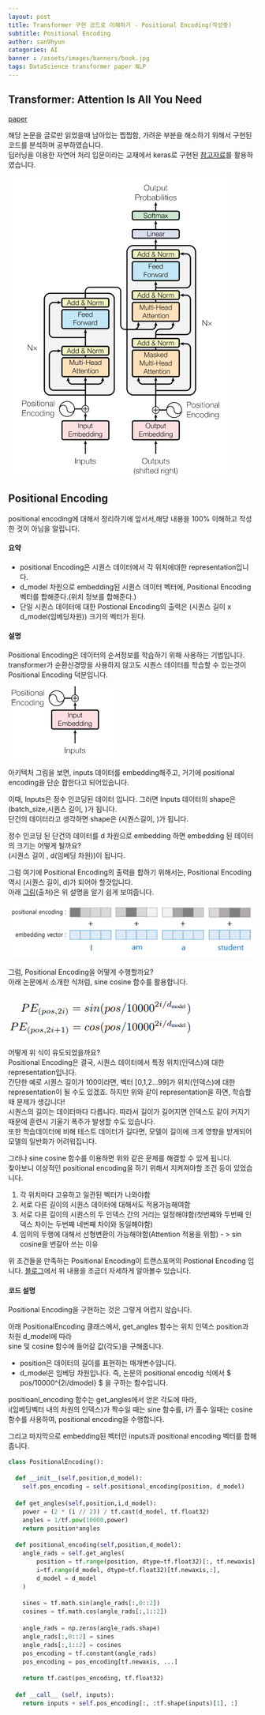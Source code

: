 ```yaml
---
layout: post
title: Transformer 구현 코드로 이해하기 - Positional Encoding(작성중)
subtitle: Positional Encoding
author: san9hyun
categories: AI
banner : /assets/images/banners/book.jpg
tags: DataScience transformer paper NLP
---
```


## Transformer: Attention Is All You Need

[paper](https://arxiv.org/abs/1706.03762)<br>

해당 논문을 글로만 읽었을때 남아있는 찝찝함, 가려운 부분을 해소하기 위해서 구현된 코드를 분석하며 공부하였습니다.<br>
딥러닝을 이용한 자연어 처리 입문이라는 교재에서 keras로 구현된 [참고자료](https://wikidocs.net/31379)를 활용하였습니다.<br>


![아키텍처](/assets/images/contents/paper/transforemr/full_architecture.PNG)

## Positional Encoding

positional encoding에 대해서 정리하기에 앞서서,해당 내용을 100% 이해하고 작성한 것이 아님을 알립니다.<br>

#### 요약
- positional Encoding은 시퀀스 데이터에서 각 위치에대한 representation입니다.
- d_model 차원으로 embedding된 시퀀스 데이터 벡터에, Positional Encoding 벡터를 합해준다.(위치 정보를 합해준다.) <br>
- 단일 시퀀스 데이터에 대한 Postional Encoding의 출력은 (시퀀스 길이 x d_model(임베딩차원)) 크기의 벡터가 된다.<br>

#### 설명
Positional Encoding은 데이터의 순서정보를 학습하기 위해 사용하는 기법입니다.<br>
transformer가 순환신경망을 사용하지 않고도 시퀀스 데이터를 학습할 수 있는것이 Positional Encoding 덕분입니다.<br>

![아키텍처](/assets/images/contents/paper/transforemr/positional_encoding_architecture.PNG)

아키텍처 그림을 보면, inputs 데이터를 embedding해주고, 거기에 positional encoding을 단순 합한다고 되어있습니다.<br>

이때, Inputs은 정수 인코딩된 데이터 입니다. 그러면 Inputs 데이터의 shape은 (batch_size,시퀀스 길이, )가 됩니다.<br>
단건의 데이터라고 생각하면 shape은 (시퀀스길이, )가 됩니다.

정수 인코딩 된 단건의 데이터를 d 차원으로 embedding 하면 embedding 된 데이터의 크기는 어떻게 될까요?<br>
(시퀀스 길이 , d(임베딩 차원))이 됩니다. <br>

그럼 여기에 Positional Encoding의 출력을 합하기 위해서는, Positional Encoding 역시 (시퀀스 길이, d)가 되어야 할것입니다.<br>
아래 [그림](https://wikidocs.net/31379)(출처)은 위 설명을 알기 쉽게 보여줍니다.

![아키텍처](/assets/images/contents/paper/transforemr/positional_encoding_ex.PNG)


그럼, Positional Encoding을 어떻게 수행할까요?<br>
아래 논문에서 소개한 식처럼, sine cosine 함수를 활용합니다.<br>

![아키텍처](/assets/images/contents/paper/transforemr/positional_encoding_f.PNG)

어떻게 위 식이 유도되었을까요?<br>
Positional Encoding은 결국, 시퀀스 데이터에서 특정 위치(인덱스)에 대한 representation입니다. <br>
간단한 예로 시퀀스 길이가 100이라면, 벡터 [0,1,2...99]가 위치(인덱스)에 대한 representation이 될 수도 있겠죠.
하지만 위와 같이 representation을 하면, 학습할 때 문제가 생깁니다! <br>
시퀀스의 길이는 데이터마다 다릅니다. 따라서 길이가 길어지면 인덱스도 같이 커지기 때문에 훈련시 기울기 폭주가 발생할 수도 있습니다.<br>
또한 학습데이터에 비해 테스트 데이터가 길다면, 모델이 길이에 크게 영향을 받게되어 모델의 일반화가 어려워집니다.<br>

그러나 sine cosine 함수를 이용하면 위와 같은 문제를 해결할 수 있게 됩니다.<br> 
찾아보니 이상적인 positional encoding을 하기 위해서 지켜져야할 조건 등이 있었습니다.<br>

1. 각 위치마다 고유하고 일관된 벡터가 나와야함
2. 서로 다른 길이의 시퀀스 데이터에 대해서도 적용가능해여함
3. 서로 다른 길이의 시퀀스의 두 인덱스 간의 거리는 일정해야함(첫번쨰와 두번째 인덱스 차이는 두번째 네번째 차이와 동일해야함)
4. 임의의 두행에 대해서 선형변환이 가능해야함(Attention 적용을 위함) - > sin cosine을 번갈아 쓰는 이유

위 조건들을 만족하는 Positional Encoding이 트랜스포머의 Postional Encoding 입니다.
[블로그](https://hongl.tistory.com/231)에서 위 내용을 조금더 자세하게 알아볼수 있습니다.

#### 코드 설명
Positional Encoding을 구현하는 것은 그렇게 어렵지 않습니다.<br>

아래 PositionalEncoding 클래스에서, get_angles 함수는 위치 인덱스 position과 차원 d_model에 따라<br> sine 및 cosine 함수에 들어갈 값(각도)을 구해줍니다.<br>
- position은 데이터의 길이를 표현하는 매개변수입니다.  
- d_model은 임베딩 차원입니다.
즉, 논문의 positional encodig 식에서 $ pos/10000^{2i/dmodel} $ 을 구하는 함수입니다.

positioanl_encoding 함수는 get_angles에서 얻은 각도에 따라,<br>
i(임베딩벡터 내의 차원의 인덱스)가 짝수일 때는 sine 함수를, i가 홀수 일때는 cosine 함수를 사용하여, positional encoding을 수행합니다.<br>

그리고 마지막으로 embedding된 벡터인 inputs과 positional encoding 벡터를 합해줍니다.


```python
class PositionalEncoding():

  def __init__(self,position,d_model):                                           #position : 사용자가 지정하는 최대 데이터의 길이, d_model : 임베딩 차원 
    self.pos_encoding = self.positional_encoding(position, d_model)

  def get_angles(self,position,i,d_model):                                       
    power = (2 * (i // 2)) / tf.cast(d_model, tf.float32)                        # 2i/d_model ,  tf.cast는 tensor의 data type을 변경. i//2 해주는 이유는 짝수 차원 일때 i에 0123... 홀수 차원 일때 i에 0123.. 각각 대입 하기 때문
    angles = 1/tf.pow(10000,power)                                               # tf.pow는 거듭제곱 함수
    return position*angles

  def positional_encoding(self,position,d_model):
    angle_rads = self.get_angles(
        position = tf.range(position, dtype=tf.float32)[:, tf.newaxis],          # shape : (postion,1) 
        i=tf.range(d_model, dtype=tf.float32)[tf.newaxis,:],                     # shape: (1,d_model)
        d_model = d_model
    )

    sines = tf.math.sin(angle_rads[:,0::2])                                                                 
    cosines = tf.math.cos(angle_rads[:,1::2])                                   
    
    angle_rads = np.zeros(angle_rads.shape)
    angle_rads[:,0::2] = sines                                                   # 짝수일때 sines 함수 사용
    angle_rads[:,1::2] = cosines                                                 # 홀수일때 cosines 함수 사용
    pos_encoding = tf.constant(angle_rads)                                       # (문장길이, d_model)
    pos_encoding = pos_encoding[tf.newaxis, ...]                                 # (1,문장길이,d_model) 크기로 변환
                         
    return tf.cast(pos_encoding, tf.float32)

  def __call__ (self, inputs):
    return inputs + self.pos_encoding[:, :tf.shape(inputs)[1], :]                 #input 시퀀스 길이에 맞게 pos_encoding값을 더해줌,  시퀀스 길이 tf.shape(inputs)[1]

```

